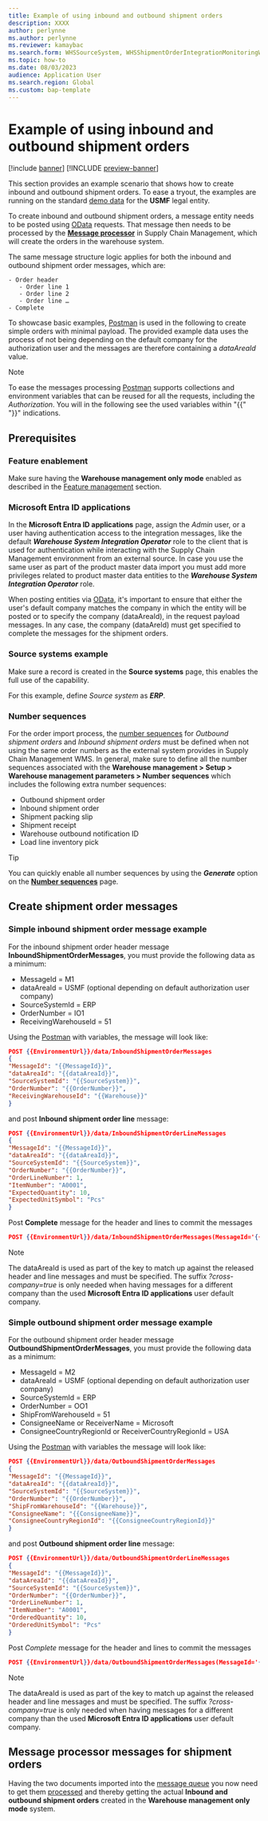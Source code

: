 ```yaml
---
title: Example of using inbound and outbound shipment orders
description: XXXX
author: perlynne
ms.author: perlynne
ms.reviewer: kamaybac
ms.search.form: WHSSourceSystem, WHSShipmentOrderIntegrationMonitoringWorkspace, SysMessageProcessorMessage, BusinessEventsWorkspace, WHSInboundShipmentOrder, WHSOutboundShipmentOrder, WHSInboundLoadPlanningWorkbench, WHSShipmentPackingSlipJournal, WHSShipmentReceiptJournal, WHSParameters, ExtCodeTable, WHSOutboundShipmentOrderMessage, WHSInboundShipmentOrderMessage
ms.topic: how-to
ms.date: 08/03/2023
audience: Application User
ms.search.region: Global
ms.custom: bap-template
---
```


# Example of using inbound and outbound shipment orders

[!include [banner](../includes/banner.md)]
[!INCLUDE [preview-banner](../includes/preview-banner.md)]

This section provides an example scenario that shows how to create inbound and outbound shipment orders. To ease a tryout, the examples are running on the standard [demo data](../../fin-ops-core/fin-ops/get-started/demo-data.md) for the **USMF** legal entity.

To create inbound and outbound shipment orders, a message entity needs to be posted using [OData](../../fin-ops-core/dev-itpro/data-entities/odata.md) requests. That message then needs to be processed by the [**Message processor**](../supply-chain-dev/message-processor.md) in Supply Chain Management, which will create the orders in the warehouse system.

The same message structure logic applies for both the inbound and outbound shipment order messages, which are:

``` Message structure:
- Order header
   - Order line 1
   - Order line 2
   - Order line … 
- Complete
```

To showcase basic examples, [Postman](../../fin-ops-core/dev-itpro/data-entities/third-party-service-test#query-odata-by-using-postman) is used in the following to create simple orders with minimal payload.
The provided example data uses the process of not being depending on the default company for the authorization user and the messages are therefore containing a *dataAreaId* value.

> [!NOTE]
> To ease the messages processing [Postman](../../fin-ops-core/dev-itpro/data-entities/third-party-service-test#query-odata-by-using-postman) supports collections and environment variables that can be reused for all the requests, including the *Authorization*. You will in the following see the used variables within "{{" "}}" indications.

## Prerequisites

### Feature enablement

Make sure having the **Warehouse management only mode** enabled as described in the [Feature management](#feature-management) section.

### Microsoft Entra ID applications

In the **Microsoft Entra ID applications** page, assign the *Admin* user, or a user having authentication access to the integration messages, like the default ***Warehouse System Integration Operator*** role to the client that is used for authentication while interacting with the Supply Chain Management environment from an external source. In case you use the same user as part of the product master data import you must add more privileges related to product master data entities to the ***Warehouse System Integration Operator*** role.

When posting entities via [OData](../../fin-ops-core/dev-itpro/data-entities/odata.md), it's important to ensure that either the user's default company matches the company in which the entity will be posted or to specify the company (dataAreaId), in the request payload messages. In any case, the company (dataAreId) must get specified to complete the messages for the shipment orders.

### Source systems example

Make sure a record is created in the **Source systems** page, this enables the full use of the capability.

For this example, define *Source system* as ***ERP***.

### <a name=”number-sequences”></a>Number sequences

For the order import process, the [number sequences](../../fin-ops-core/fin-ops/organization-administration/number-sequence-overview) for *Outbound shipment orders* and *Inbound shipment orders* must be defined when not using the same order numbers as the external system provides in Supply Chain Management WMS. In general, make sure to define all the number sequences associated with the **Warehouse management > Setup > Warehouse management parameters > Number sequences** which includes the following extra number sequences:

- Outbound shipment order
- Inbound shipment order
- Shipment packing slip
- Shipment receipt
- Warehouse outbound notification ID
- Load line inventory pick

> [!TIP]
> You can quickly enable all number sequences by using the ***Generate*** option on the [**Number sequences**](../../fin-ops-core/fin-ops/organization-administration/number-sequence-overview) page.

## Create shipment order messages

### <a name="simple-inbound-shipment-order-example"></a>Simple inbound shipment order message example

For the inbound shipment order header message **InboundShipmentOrderMessages**, you must provide the following data as a minimum:

- MessageId = M1
- dataAreaId = USMF (optional depending on default authorization user company)
- SourceSystemId = ERP
- OrderNumber = IO1
- ReceivingWarehouseId = 51

Using the [Postman](../../fin-ops-core/dev-itpro/data-entities/third-party-service-test#query-odata-by-using-postman) with variables, the message will look like:

``` JSON InboundShipmentOrderMessages example
POST {{EnvironmentUrl}}/data/InboundShipmentOrderMessages
{
"MessageId": "{{MessageId}}",
"dataAreaId": "{{dataAreaId}}",
"SourceSystemId": "{{SourceSystem}}",
"OrderNumber": "{{OrderNumber}}",
"ReceivingWarehouseId": "{{Warehouse}}"
}
```

and post **Inbound shipment order line** message:

``` JSON InboundShipmentOrderLineMessages example
POST {{EnvironmentUrl}}/data/InboundShipmentOrderLineMessages
{
"MessageId": "{{MessageId}}",
"dataAreaId": "{{dataAreaId}}",
"SourceSystemId": "{{SourceSystem}}",
"OrderNumber": "{{OrderNumber}}",
"OrderLineNumber": 1,
"ItemNumber": "A0001",
"ExpectedQuantity": 10,
"ExpectedUnitSymbol": "Pcs"
}
```

Post **Complete** message for the header and lines to commit the messages

``` JSON InboundShipmentOrderMessages Complete example
POST {{EnvironmentUrl}}/data/InboundShipmentOrderMessages(MessageId='{{MessageId}}', dataAreaId='{{dataAreaId}}',SourceSystemId='{{SourceSystem}}', OrderNumber='{{OrderNumber}}')/Microsoft.Dynamics.DataEntities.Complete?cross-company=true
```

> [!NOTE]
> The dataAreaId is used as part of the key to match up against the released header and line messages and must be specified. The suffix *?cross-company=true* is only needed when having messages for a different company than the used **Microsoft Entra ID applications** user default company.

### Simple outbound shipment order message example

For the outbound shipment order header message **OutboundShipmentOrderMessages**, you must provide the following data as a minimum:

- MessageId = M2
- dataAreaId = USMF  (optional depending on default authorization user company)
- SourceSystemId = ERP
- OrderNumber = OO1
- ShipFromWarehouseId = 51
- ConsigneeName or ReceiverName = Microsoft  
- ConsigneeCountryRegionId or ReceiverCountryRegionId = USA

Using the [Postman](../../fin-ops-core/dev-itpro/data-entities/third-party-service-test#query-odata-by-using-postman) with variables the message will look like:

``` JSON OutboundShipmentOrderMessages example
POST {{EnvironmentUrl}}/data/OutboundShipmentOrderMessages
{
"MessageId": "{{MessageId}}",
"dataAreaId": "{{dataAreaId}}",
"SourceSystemId": "{{SourceSystem}}",
"OrderNumber": "{{OrderNumber}}",
"ShipFromWarehouseId": "{{Warehouse}}",
"ConsigneeName": "{{ConsigneeName}}",
"ConsigneeCountryRegionId": "{{ConsigneeCountryRegionId}}"
}
```

and post **Outbound shipment order line** message:

``` JSON OutboundShipmentOrderLineMessages example
POST {{EnvironmentUrl}}/data/OutboundShipmentOrderLineMessages
{
"MessageId": "{{MessageId}}",
"dataAreaId": "{{dataAreaId}}",
"SourceSystemId": "{{SourceSystem}}",
"OrderNumber": "{{OrderNumber}}",
"OrderLineNumber": 1,
"ItemNumber": "A0001",
"OrderedQuantity": 10,
"OrderedUnitSymbol": "Pcs"
}
```

Post *Complete* message for the header and lines to commit the messages

``` JSON OutboundShipmentOrderMessages Complete example
POST {{EnvironmentUrl}}/data/OutboundShipmentOrderMessages(MessageId='{{MessageId}}', dataAreaId='{{dataAreaId}}',SourceSystemId='{{SourceSystem}}', OrderNumber='{{OrderNumber}}')/Microsoft.Dynamics.DataEntities.Complete?cross-company=true
```

> [!NOTE]
> The dataAreaId is used as part of the key to match up against the released header and line messages and must be specified. The suffix *?cross-company=true* is only needed when having messages for a different company than the used **Microsoft Entra ID applications** user default company.

## Message processor messages for shipment orders

Having the two documents imported into the [message queue](#inbound-outbound-shipment-order-messages) you now need to get them [processed](warehouse-message-processor-messages.md) and thereby getting the actual **Inbound and outbound shipment orders** created in the **Warehouse management only mode** system.
